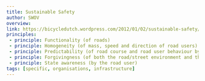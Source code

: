 ```yaml
---
title: Sustainable Safety
author: SWOV
overview:
link: https://bicycledutch.wordpress.com/2012/01/02/sustainable-safety/
principles:
 - principle: Functionality (of roads)
 - principle: Homogeneity (of mass, speed and direction of road users)
 - principle: Predictability (of road course and road user behaviour by a recognizable road design)
 - principle: Forgivingness (of both the road/street environment and the road users)
 - principle: State awareness (by the road user)
tags: [specific, organisations, infrastructure]
---
```


